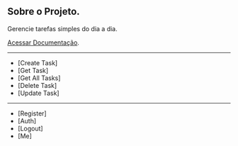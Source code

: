 ## Sobre o Projeto.

Gerencie tarefas simples do dia a dia.

[Acessar Documentação](https://documenter.getpostman.com/view/6814881/2s8ZDU4PNs).

--------------------------------------

- [Create Task]
- [Get Task]
- [Get All Tasks]
- [Delete Task]
- [Update Task]

--------------------------------------

- [Register]
- [Auth]
- [Logout]
- [Me]
